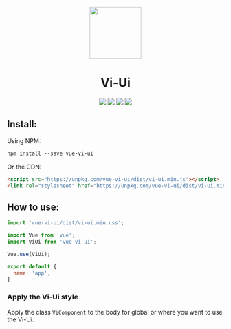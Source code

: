 <p align="center">
  <img src="https://github.com/vitta-health/Vi-Ui/blob/master/docs/layout/components/vi-ui.svg" width="120px">
</p>
<h1 align="center">Vi-Ui</h1>
<p align="center">
  <a href="https://david-dm.org/vitta-health/Vi-Ui" title="dependencies status"><img src="https://david-dm.org/vitta-health/Vi-Ui/status.svg"/></a>
  <a href="https://scrutinizer-ci.com/g/vitta-health/Vi-Ui/build-status/master" title="build status"><img src="https://scrutinizer-ci.com/g/vitta-health/Vi-Ui/badges/build.png?b=master"/></a>
  <a href="https://scrutinizer-ci.com/g/vitta-health/Vi-Ui/?branch=master" title="code quality"><img src="https://scrutinizer-ci.com/g/vitta-health/Vi-Ui/badges/quality-score.png?b=master"/></a>
  <a href="https://github.com/vitta-health/Vi-Ui/blob/master/LICENSE" title="Licente Mit"><img src="https://img.shields.io/badge/License-MIT-blue.svg"/></a>
</p>

## Install:


Using NPM:

```html static
npm install --save vue-vi-ui
```

Or the CDN:
```html static
<script src="https://unpkg.com/vue-vi-ui/dist/vi-ui.min.js"></script>
<link rel="stylesheet" href="https://unpkg.com/vue-vi-ui/dist/vi-ui.min.css">
```


## How to use:

```js static
import 'vue-vi-ui/dist/vi-ui.min.css';

import Vue from 'vue';
import ViUi from 'vue-vi-ui';

Vue.use(ViUi);

export default {
  name: 'app',
}
```

### Apply the Vi-Ui style

Apply the class `ViComponent` to the body for global or where you want to use the Vi-Ui.
